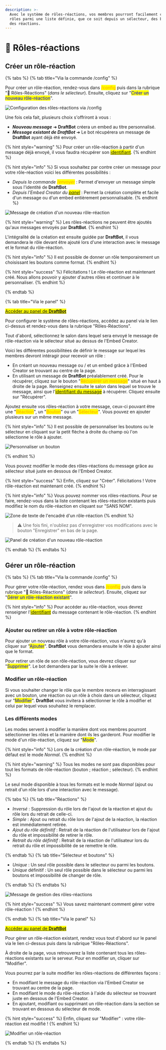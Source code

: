 ```yaml
---
description: >-
  Avec le système de rôles-réactions, vos membres pourront facilement choisir des
  rôles parmi une liste définie, que ce soit depuis un sélecteur, des boutons, ou
  des réactions.
---
```


# 🔘 Rôles-réactions 

## Créer un rôle-réaction

{% tabs %}
{% tab title="Via la commande /config" %}

Pour créer un rôle-réaction, rendez-vous dans <mark style="color:orange;">/config</mark> puis dans la rubrique "🧿 Rôles-Réactions" (*dans le sélecteur*). Ensuite, cliquez sur "<mark style="color:blue;">Créer un nouveau rôle-réaction</mark>".

![Configuration des rôles-réactions via /config](../.gitbook/assets/rolereact/view.png)

Une fois cela fait, plusieurs choix s'offriront à vous :

* ***Nouveau message*** ➜ **DraftBot** créera un embed au titre personnalisé.
* ***Message existant de DraftBot*** ➜ Le bot récupérera un message de **DraftBot** ayant déjà été envoyé.

{% hint style="warning" %}
Pour créer un rôle-réaction à partir d'un message déjà envoyé, il vous faudra récupérer son <mark style="color:blue;">[identifiant](../autres/recuperer-un-identifiant.md#identifiant-dun-message)</mark>.
{% endhint %}

{% hint style="info" %}
Si vous souhaitez par contre créer un message pour votre rôle-réaction voici les différentes possibilités :

* *Depuis la commande <mark style="color:orange;">/envoyer</mark>* : Permet d'envoyer un message simple sous l'identité de **DraftBot**.
* *Depuis l'Embed Creator du <mark style="color:blue;">[panel](https://www.draftbot.fr/dashboard)</mark>* : Permet la création complète et facile d'un message ou d'un embed entièrement personnalisable.
{% endhint %}

![Message de création d'un nouveau rôle-réaction](../.gitbook/assets/rolereact/question.png)


{% hint style="warning" %}
Les rôles-réactions ne peuvent être ajoutés qu'aux messages envoyés par **DraftBot**.
{% endhint %}

L'intégralité de la création est ensuite guidée par **DraftBot**, il vous demandera le rôle devant être ajouté lors d'une interaction avec le message et le format du rôle-réaction.

{% hint style="info" %}
Il est possible de donner un rôle temporairement un choisissant les boutons comme format.
{% endhint %}

{% hint style="success" %}
Félicitations ! Le rôle-réaction est maintenant créé. Nous allons pouvoir y ajouter d'autres rôles et continuer à le personnaliser.
{% endhint %}

{% endtab %}

{% tab title="Via le panel" %}

<mark style="color:blue;">[Accéder au panel de **DraftBot**](https://draftbot.fr/dashboard)</mark>

Pour configurer le système de rôles-réactions, accédez au panel via le lien ci-dessus et rendez-vous dans la rubrique "Rôles-Réactions".

Tout d'abord, sélectionnez le salon dans lequel sera envoyé le message de rôle-réaction via le sélecteur situé au dessus de l'Embed Creator.

Voici les différentes possibilitées de définir le message sur lequel les membres devront intéragir pour recevoir un rôle :

* En créant un nouveau message ou / et un embed grâce à l'Embed Creator se trouvant au centre de la page.
* En utilisant un message de **DraftBot** préalablement créé. Pour le récupérer, cliquez sur le bouton "<mark style="color:orange;">Récupérer un message</mark>" situé en haut à droite de la page. Renseignez ensuite le salon dans lequel se trouve le message, ainsi que l'<mark style="color:blue;">[identifiant du message](../autres/recuperer-un-identifiant.md#identifiant-dun-message)</mark> à récupérer. Cliquez ensuite sur "Récupérer".

Ajoutez ensuite vos rôles-réaction à votre message, ceux-ci pouvant être une "<mark style="color:orange;">Réaction</mark>", un "<mark style="color:orange;">Bouton</mark>" ou un "<mark style="color:orange;">Sélecteur</mark>". Vous pouvez en ajouter plusieurs sur un même message.

{% hint style="info" %}
Il est possible de personnaliser les boutons ou le sélecteur en cliquant sur la petit flèche à droite du champ où l'on sélectionne le rôle à ajouter.

![Personnaliser un bouton](../.gitbook/assets/rolereact/dashboard_set_button_settings.png)

{% endhint %}

Vous pouvez modifier le mode des rôles-réactions du message grâce au sélecteur situé juste en dessous de l'Embed Creator.

{% hint style="success" %}
Enfin, cliquez sur "Créer". Félicitations ! Votre rôle-réaction est maintenant créé.
{% endhint %}


{% hint style="info" %}
Vous pouvez nommer vos rôles-réactions. Pour se faire,  rendez-vous dans la liste contenant les rôles-réaction existants puis  modifiez le nom du rôle-réaction en cliquant sur "SANS NOM".

![Zone de texte de l'encadré d'un rôle-réaction](../.gitbook/assets/rolereact/dashboard_rename_rolereact.png)
{% endhint %}

> ⚠️ Une fois fini, n'oubliez pas d'enregistrer vos modifications avec le bouton "Enregistrer" en bas de la page.

![Panel de création d'un nouveau rôle-réaction](../.gitbook/assets/rolereact/dashboard_creation.png)

{% endtab %}
{% endtabs %}

## Gérer un rôle-réaction

{% tabs %}
{% tab title="Via la commande /config" %}

Pour gérer votre rôle-réaction, rendez vous dans <mark style="color:orange;">/config</mark> puis dans la rubrique "🧿 Rôles-Réactions" (*dans le sélecteur*). Ensuite, cliquez sur "<mark style="color:blue;">Gérer un rôle-réaction existant</mark>".

{% hint style="info" %}
Pour accéder au rôle-réaction, vous devrez renseigner l'<mark style="color:blue;">[identifiant](https://docs.draftbot.fr/autres/recuperer-un-identifiant)</mark> du message contenant le rôle-réaction.
{% endhint %}

### Ajouter ou retirer un rôle à votre rôle-réaction

Pour ajouter un nouveau rôle à votre rôle-réaction, vous n'aurez qu'à cliquer sur "<mark style="color:blue;">Ajouter</mark>". **DraftBot** vous demandera ensuite le rôle à ajouter ainsi que le format.

Pour retirer un rôle de son rôle-réaction, vous devrez cliquer sur "<mark style="color:blue;">Supprimer</mark>". Le bot demandera par la suite le rôle à enlever.

### Modifier un rôle-réaction

Si vous souhaiter changer le rôle que le membre recevra en interragissant avec un bouton, une réaction ou un rôle à choix dans un sélecteur, cliquez sur "<mark style="color:blue;">Modifier</mark>". **DraftBot** vous invitera à sélectionner le rôle à modifier et celui par lequel vous souhaitez le remplacer.

### Les différents modes

Les modes servent à modifier la manière dont vos membres pourront sélectionner les rôles et la manière dont ils les garderont.
Pour modifier le mode d'un rôle-réaction, cliquez sur "<mark style="color:blue;">Mode</mark>".

{% hint style="info" %}
Lors de la création d'un rôle-réaction, le mode par défaut est le mode *Normal*.
{% endhint %}

{% hint style="warning" %}
Tous les modes ne sont pas disponibles pour tout les formats de rôle-réaction (bouton ; réaction ; sélecteur).
{% endhint %}

Le seul mode disponible à tous les formats est le mode *Normal* (ajout ou retrait d'un rôle lors d'une interaction avec le message).

{% tabs %}
{% tab title="Réactions" %}

* *Inversé* : Suppression du rôle lors de l'ajout de la réaction et ajout du rôle lors du retrait de celle-ci.
* *Simple* : Ajout ou retrait du rôle lors de l'ajout de la réaction, la réaction est immédiatement retirée.
* *Ajout du rôle définitif* : Retrait de la réaction de l'utilisateur lors de l'ajout du rôle et impossibilité de retirer le rôle.
* *Retrait du rôle définitif* : Retrait de la réaction de l'utilisateur lors du retrait du rôle et impossibilité de se remettre le rôle.

{% endtab %}
{% tab title="Sélecteur et boutons" %}

* *Unique* : Un seul rôle possible dans le sélecteur ou parmi les boutons.
* *Unique* définitif : Un seul rôle possible dans le sélecteur ou parmi les boutons et impossibilité de changer de rôle.

{% endtab %}
{% endtabs %}

![Message de gestion des rôles-réactions](../.gitbook/assets/rolereact/gestion.png)

{% hint style="success" %}
Vous savez maintenant comment gérer votre rôle-réaction !
{% endhint %}

{% endtab %}
{% tab title="Via le panel" %}

<mark style="color:blue;">[Accéder au panel de **DraftBot**](https://draftbot.fr/dashboard)</mark>

Pour gérer un rôle-réaction existant, rendez vous tout d'abord sur le panel via le lien ci-dessus puis dans la rubrique "Rôles-Réactions".

À droite de la page, vous retrouverez la liste contenant tous les rôles-réactions existants sur le serveur. Pour en modifier un, cliquer sur "Modifier".

Vous pourrez par la suite  modifier les rôles-réactions de différentes façons :

* En modifiant le message du rôle-réaction via l'Embed Creator se trouvant au centre de la page.
* En modifiant le mode du rôle-réaction à l'aide du sélecteur se trouvant juste en dessous de l'Embed Creator.
* En ajoutant, modifiant ou supprimant un rôle-réaction dans la section se trouvant en dessous du sélecteur de mode.

{% hint style="success" %}
Enfin, cliquez sur "Modifier" : votre rôle-réaction est modifié !
{% endhint %}

![Modifier un rôle-réaction](../.gitbook/assets/rolereact/dashboard_modify_role-reaction.png)

{% endtab %}
{% endtabs %}